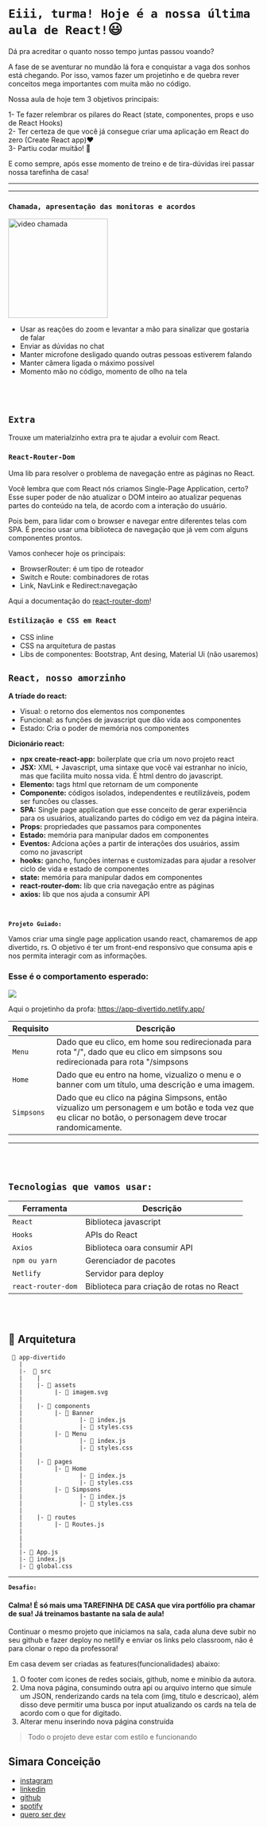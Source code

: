 # `Eiii, turma! Hoje é a nossa última aula de React!`😃

Dá pra acreditar o quanto nosso tempo juntas passou voando?

A fase de se aventurar no mundão lá fora e conquistar a vaga dos sonhos está chegando.
Por isso, vamos fazer um projetinho e de quebra rever conceitos mega importantes com muita mão no código.

Nossa aula de hoje tem 3 objetivos principais:

1- Te fazer relembrar os pilares do React (state, componentes, props e uso de React Hooks)<br>
2- Ter certeza de que você já consegue criar uma aplicação em React do zero (Create React app)❤️ <br>
3- Partiu codar muitão! 🚀

E como sempre, após esse momento de treino e de tira-dúvidas irei passar nossa tarefinha de casa!

---
------
### `Chamada, apresentação das monitoras e acordos`
<img src="https://i.pinimg.com/474x/b4/17/86/b41786b5e7627ed0c678a0ef4a62e9f6.jpg" alt="video chamada" width="200">

* Usar as reações do zoom e levantar a mão para sinalizar que gostaria de falar
* Enviar as dúvidas no chat
* Manter microfone desligado quando outras pessoas estiverem falando
* Manter câmera ligada o máximo possível
* Momento mão no código, momento de olho na tela

<br>
<br>


## `Extra`
Trouxe um materialzinho extra pra te ajudar a evoluir com React. 

### `React-Router-Dom`

Uma lib para resolver o problema de navegação entre as páginas no React. 

Você lembra que com React nós criamos Single-Page Application, certo? Esse super poder de não atualizar o DOM inteiro ao atualizar pequenas partes do conteúdo na tela, de acordo com a interação do usuário.

Pois bem, para lidar com o browser e navegar entre diferentes telas com SPA. É preciso usar uma biblioteca de navegação que já vem com alguns componentes prontos.

Vamos conhecer hoje os principais:

* BrowserRouter: é um tipo de roteador
* Switch e Route: combinadores de rotas
* Link, NavLink e Redirect:navegação

Aqui a documentação do [react-router-dom](https://reactrouter.com/web/guides/quick-start)!


### `Estilização e CSS em React`
* CSS inline
* CSS na arquitetura de pastas
* Libs de componentes: Bootstrap, Ant desing, Material Ui (não usaremos)

## `React, nosso amorzinho`

**A tríade do react:**
* Visual: o retorno dos elementos nos componentes
* Funcional: as funções de javascript que dão vida aos componentes
* Estado: Cria o poder de memória nos componentes

**Dicionário react:**
* **npx create-react-app:** boilerplate que cria um novo projeto react 
* **JSX:** XML + Javascript, uma sintaxe que você vai estranhar no início, mas que facilita muito nossa vida. É html dentro do javascript.
* **Elemento:** tags html que retornam de um componente
* **Componente:** códigos isolados, independentes e reutilizáveis, podem ser funcões ou classes.
* **SPA:** Single page application que esse conceito de gerar experiência para os usuários, atualizando partes do código em vez da página inteira.
* **Props:** propriedades que passamos para componentes
* **Estado:** memória para manipular dados em componentes
* **Eventos:** Adciona ações a partir de interações dos usuários, assim como no javascript
* **hooks:** gancho, funções internas e customizadas para ajudar a resolver ciclo de vida e estado de componentes
* **state:** memória para manipular dados em componentes
* **react-router-dom:** lib que cria navegação entre as páginas
* **axios:** lib que nos ajuda a consumir API

<br>

**`Projeto Guiado:`**

Vamos criar uma single page application usando react, chamaremos de app divertido, rs. O objetivo é ter um front-end responsivo que consuma apis e nos permita interagir com as informações.

### Esse é o comportamento esperado:

<img src="https://media.giphy.com/media/3DTVDCQuiRFbT3n72p/giphy.gif">

Aqui o projetinho da profa: https://app-divertido.netlify.app/

| Requisito | Descrição |
| --- | --- |
| `Menu` | Dado que eu clico, em home sou redirecionada para rota "/", dado que eu clico em simpsons sou redirecionada para rota "/simpsons   |
| `Home` | Dado que eu entro na home, vizualizo o menu e o banner com um título, uma descrição e uma imagem. |
| `Simpsons` | Dado que eu clico na página Simpsons, então vizualizo um personagem e um botão e toda vez que eu clicar no botão, o personagem deve trocar randomicamente. |

----
<br>
<br>

## `Tecnologias que vamos usar:`
| Ferramenta | Descrição |
| --- | --- |
| `React` | Biblioteca javascript |
| `Hooks` | APIs do React |
| `Axios` | Biblioteca oara consumir API|
| `npm ou yarn` | Gerenciador de pacotes|
| `Netlify` | Servidor para deploy|
| `react-router-dom` | Biblioteca para criação de rotas no React|

<br>
<br>

## 📁 Arquitetura 

```
 📁 app-divertido
   |
   |-  📁 src
   |    |
   |    |- 📁 assets
   |         |- 📄 imagem.svg
   |
   |    |- 📁 components
   |         |- 📁 Banner 
   |                |- 📄 index.js
   |                |- 📄 styles.css
   |         |- 📁 Menu 
   |                |- 📄 index.js
   |                |- 📄 styles.css
   |
   |    |- 📁 pages
   |         |- 📁 Home 
   |                |- 📄 index.js
   |                |- 📄 styles.css
   |         |- 📁 Simpsons 
   |                |- 📄 index.js
   |                |- 📄 styles.css
   |
   |    |- 📁 routes
   |         |- 📄 Routes.js 
   |        
   |
   |
   |- 📄 App.js
   |- 📄 index.js
   |- 📄 global.css

```


---
**`Desafio:`**

#### Calma! É só mais uma TAREFINHA DE CASA que vira portfólio pra chamar de sua! Já treinamos bastante na sala de aula!

Continuar o mesmo projeto que iniciamos na sala, cada aluna deve subir no seu github e fazer deploy no netlify e enviar os links pelo classroom, não é para clonar o repo da professora! 

Em casa devem ser criadas as features(funcionalidades) abaixo: 

1) O footer com icones de redes sociais, github, nome e minibio da autora.
2) Uma nova página, consumindo outra api ou arquivo interno que simule um JSON, renderizando cards na tela com (img, titulo e descricao), além disso deve permitir uma busca por input atualizando os cards na tela de acordo com o que for digitado.
3) Alterar menu inserindo nova página construída


>Todo o projeto deve estar com estilo e funcionando

## Simara Conceição
- [instagram](https://www.instagram.com/simara_conceicao)
- [linkedin](https://www.linkedin.com/in/simaraconceicao/)
- [github](https://github.com/simaraconceicao)
- [spotify](https://open.spotify.com/show/59vCz4TY6tPHXW26qJknh3)
- [quero ser dev](https://queroserdev.com)
